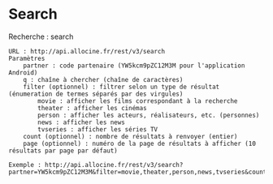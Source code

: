 Search
======

Recherche : search

    URL : http://api.allocine.fr/rest/v3/search
    Paramètres
        partner : code partenaire (YW5kcm9pZC12M3M pour l'application Android)
        q : chaîne à chercher (chaîne de caractères)
        filter (optionnel) : filtrer selon un type de résultat (énumeration de termes séparés par des virgules)
            movie : afficher les films correspondant à la recherche
            theater : afficher les cinémas
            person : afficher les acteurs, réalisateurs, etc. (personnes)
            news : afficher les news
            tvseries : afficher les séries TV
        count (optionnel) : nombre de résultats à renvoyer (entier)
        page (optionnel) : numéro de la page de résultats à afficher (10 résultats par page par défaut)

    Exemple : http://api.allocine.fr/rest/v3/search?partner=YW5kcm9pZC12M3M&filter=movie,theater,person,news,tvseries&count=5&page=1&q=avatar&format=json
